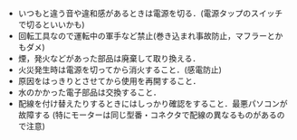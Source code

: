 - 	いつもと違う音や違和感があるときは電源を切る．(電源タップのスイッチで切るといいかも)
- 回転工具なので運転中の軍手など禁止(巻き込まれ事故防止，マフラーとかもダメ)
- 	煙，発火などがあった部品は廃棄して取り換える．
-  火災発生時は電源を切ってから消火すること．(感電防止)
-  原因をはっきりとさせてから使用を再開すること．
-  水のかかった電子部品は交換すること．
-  配線を付け替えたりするときにはしっかり確認をすること．最悪パソコンが故障する (特にモーターは同じ型番・コネクタで配線の異なるものがあるので注意)

